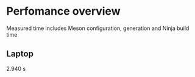 # Perfomance overview
Measured time includes Meson configuration, generation and Ninja build time
## Laptop
2.940 s
